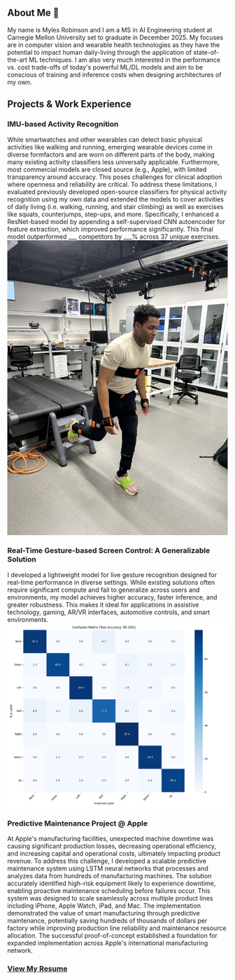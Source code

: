 ## About Me 👋

My name is Myles Robinson and I am a MS in AI Engineering student at Carnegie Mellon University set to graduate in December 2025. My focuses are in computer vision and wearable health technologies as they have the potential to impact human daily-living through the application of state-of-the-art ML techniques. I am also very much interested in the performance vs. cost trade-offs of today's powerful ML/DL models and aim to be conscious of training and inference costs when designing architectures of my own.

## Projects & Work Experience

### IMU-based Activity Recognition
While smartwatches and other wearables can detect basic physical activities like walking and running, emerging wearable devices come in diverse formfactors and are worn on different parts of the body, making many existing activity classifiers less universally applicable. Furthermore, most commercial models are closed source (e.g., Apple), with limited transparency around accuracy. This poses challenges for clinical adoption where openness and reliability are critical. To address these limitations, I evaluated previously developed open-source classifiers for physical activity recognition using my own data and extended the models to cover activities of daily living (i.e. walking, running, and stair climbing) as well as exercises like squats, counterjumps, step-ups, and more. Specifically, I enhanced a ResNet-based model by appending a self-supervised CNN autoencoder for feature extraction, which improved performance significantly. This final model outperformed ___ competitors by ___% across 37 unique exercises.
![IMU-based Activity Recogniiton](./imu_pic.jpg)

### Real-Time Gesture-based Screen Control: A Generalizable Solution
I developed a lightweight model for live gesture recognition designed for real-time performance in diverse settings. While existing solutions often require significant compute and fail to generalize across users and environments, my model achieves higher accuracy, faster inference, and greater robustness. This makes it ideal for applications in assistive technology, gaming, AR/VR interfaces, automotive controls, and smart environments.
![Real-Time Gesture-based Screen Control](./confusion_matrix_60.png)


### Predictive Maintenance Project @ Apple
At Apple's manufacturing facilities, unexpected machine downtime was causing significant production losses, decreasing operational efficiency, and increasing capital and operational costs, ultimately impacting product revenue. To address this challenge, I developed a scalable predictive maintenance system using LSTM neural networks that processes and analyzes data from hundreds of manufacturing machines. The solution accurately identified high-risk equipment likely to experience downtime, enabling proactive maintenance scheduling before failures occur. This system was designed to scale seamlessly across multiple product lines including iPhone, Apple Watch, iPad, and Mac. The implementation demonstrated the value of smart manufacturing through predictive maintenance, potentially saving hundreds of thousands of dollars per factory while improving production line reliability and maintenance resource allocation. The successful proof-of-concept established a foundation for expanded implementation across Apple's international manufacturing network.

 
### [View My Resume](./mylesrobinson2.docx)

<!--
**mylesarr/mylesarr** is a ✨ _special_ ✨ repository because its `README.md` (this file) appears on your GitHub profile.

Here are some ideas to get you started:

- 🔭 I’m currently working on ...
- 🌱 I’m currently learning ...
- 👯 I’m looking to collaborate on ...
- 🤔 I’m looking for help with ...
- 💬 Ask me about ...
- 📫 How to reach me: ...
- 😄 Pronouns: ...
- ⚡ Fun fact: ...
-->
